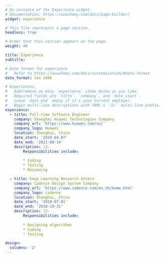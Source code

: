 ```yaml
---
# An instance of the Experience widget.
# Documentation: https://wowchemy.com/docs/page-builder/
widget: experience

# This file represents a page section.
headless: true

# Order that this section appears on the page.
weight: 40

title: Experience
subtitle:

# Date format for experience
#   Refer to https://wowchemy.com/docs/customization/#date-format
date_format: Jan 2006

# Experiences.
#   Add/remove as many `experience` items below as you like.
#   Required fields are `title`, `company`, and `date_start`.
#   Leave `date_end` empty if it's your current employer.
#   Begin multi-line descriptions with YAML's `|2-` multi-line prefix.
experience:
  - title: Full-time Software Engineer
    company: Shanghai Huawei Technologies Company
    company_url: 'https://www.huawei.com/us/'
    company_logo: Huawei
    location: Shanghai, China
    date_start: '2019-04-07'
    date_end: '2021-08-14'
    description: |2-
        Responsibilities include:
        
        * Coding
        * Testing
        * Reviewing

  - title: Deep Learning Research Intern
    company: Cadence Design System Company
    company_url: 'https://www.cadence.com/en_US/home.html'
    company_logo: cadence
    location: Shanghai, China
    date_start: '2018-07-01'
    date_end: '2018-10-31'
    description: |2-
        Responsibilities include:
        
        * Designing algorithms
        * Coding
        * Testing

design:
  columns: '2'
---
```

